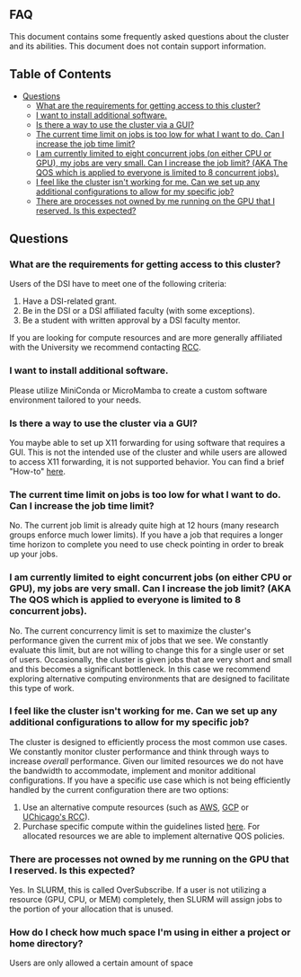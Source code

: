 ## FAQ

This document contains some frequently asked questions about the cluster and its abilities. This document does not contain support information.

## Table of Contents
<!-- do not change TOC, generated from script -->
<!-- `npx markdown-toc -i FAQ.md` -->
<!-- tried automating but ran afoul of branch protections.>

<!-- toc -->

- [Questions](#questions)
  * [What are the requirements for getting access to this cluster?](#what-are-the-requirements-for-getting-access-to-this-cluster)
  * [I want to install additional software.](#i-want-to-install-additional-software)
  * [Is there a way to use the cluster via a GUI?](#is-there-a-way-to-use-the-cluster-via-a-gui)
  * [The current time limit on jobs is too low for what I want to do. Can I increase the job time limit?](#the-current-time-limit-on-jobs-is-too-low-for-what-i-want-to-do-can-i-increase-the-job-time-limit)
  * [I am currently limited to eight concurrent jobs (on either CPU or GPU), my jobs are very small. Can I increase the job limit? (AKA The QOS which is applied to everyone is limited to 8 concurrent jobs).](#i-am-currently-limited-to-eight-concurrent-jobs-on-either-cpu-or-gpu-my-jobs-are-very-small-can-i-increase-the-job-limit-aka-the-qos-which-is-applied-to-everyone-is-limited-to-8-concurrent-jobs)
  * [I feel like the cluster isn't working for me. Can we set up any additional configurations to allow for my specific job?](#i-feel-like-the-cluster-isnt-working-for-me-can-we-set-up-any-additional-configurations-to-allow-for-my-specific-job)
  * [There are processes not owned by me running on the GPU that I reserved. Is this expected?](#there-are-processes-not-owned-by-me-running-on-the-gpu-that-i-reserved-is-this-expected)

<!-- tocstop -->

## Questions

### What are the requirements for getting access to this cluster?

Users of the DSI have to meet one of the following criteria:

1. Have a DSI-related grant.
2. Be in the DSI or a DSI affiliated faculty (with some exceptions).
3. Be a student with written approval by a DSI faculty mentor.

If you are looking for compute resources and are more generally affiliated with the University we recommend contacting [RCC](https://rcc.uchicago.edu/).


### I want to install additional software.

Please utilize MiniConda or MicroMamba to create a custom software environment tailored to your needs.

### Is there a way to use the cluster via a GUI?

You maybe able to set up X11 forwarding for using software that requires a GUI. This is not the intended use of the cluster and while users are allowed to access X11 forwarding, it is not supported behavior. You can find a brief "How-to" [here](https://github.com/dsi-clinic/the-clinic/blob/main/tutorials/X11.md).

### The current time limit on jobs is too low for what I want to do. Can I increase the job time limit? 

No. The current job limit is already quite high at 12 hours (many research groups enforce much lower limits). If you have a job that requires a longer time horizon to complete you need to use check pointing in order to break up your jobs.

### I am currently limited to eight concurrent jobs (on either CPU or GPU), my jobs are very small. Can I increase the job limit? (AKA The QOS which is applied to everyone is limited to 8 concurrent jobs).

No. The current concurrency limit is set to maximize the cluster's performance given the current mix of jobs that we see. We constantly evaluate this limit, but are not willing to change this for a single user or set of users. Occasionally, the cluster is given jobs that are very short and small and this becomes a significant bottleneck. In this case we recommend exploring alternative computing environments that are designed to facilitate this type of work.

### I feel like the cluster isn't working for me. Can we set up any additional configurations to allow for my specific job?

The cluster is designed to efficiently process the most common use cases. We constantly monitor cluster performance and think through ways to increase _overall_ performance. Given our limited resources we do not have the bandwidth to accommodate, implement and monitor additional configurations. If you have a specific use case which is not being efficiently handled by the current configuration there are two options:

  1. Use an alternative compute resources (such as [AWS](https://aws.amazon.com/), [GCP](https://cloud.google.com/) or [UChicago's RCC](https://rcc.uchicago.edu/)).
  2. Purchase specific compute within the guidelines listed [here](./cluster_purchasing_policies.md). For allocated resources we are able to implement alternative QOS policies.

### There are processes not owned by me running on the GPU that I reserved. Is this expected? 

Yes. In SLURM, this is called OverSubscribe. If a user is not utilizing a resource (GPU, CPU, or MEM) completely, then SLURM will assign jobs to the portion of your allocation that is unused.

### How do I check how much space I'm using in either a project or home directory? 

Users are only allowed a certain amount of space 